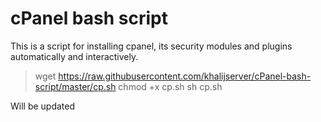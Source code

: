 # cPanel bash script

This is a script for installing cpanel, its security modules and plugins automatically and interactively.

> wget https://raw.githubusercontent.com/khalijserver/cPanel-bash-script/master/cp.sh
> chmod +x cp.sh
> sh cp.sh

Will be updated 
